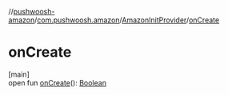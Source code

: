 //[pushwoosh-amazon](../../../index.md)/[com.pushwoosh.amazon](../index.md)/[AmazonInitProvider](index.md)/[onCreate](on-create.md)

# onCreate

[main]\
open fun [onCreate](on-create.md)(): [Boolean](https://kotlinlang.org/api/latest/jvm/stdlib/kotlin-stdlib/kotlin/-boolean/index.html)
